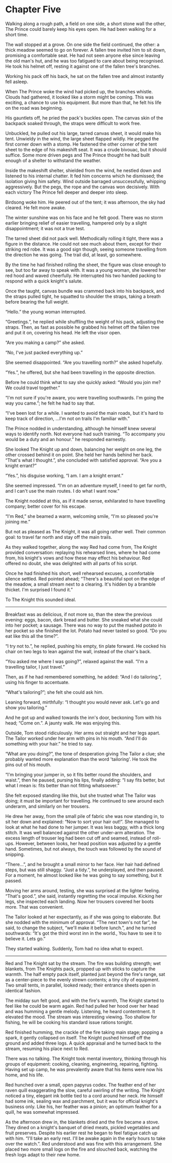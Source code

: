 # Chapter Five

Walking along a rough path, a field on one side, a short stone wall the other, The Prince could barely keep his eyes open. He had been walking for a short time.

The wall stopped at a grove. On one side the field continued, the other: a thick meadow seemed to go on forever. A fallen tree invited him to sit down, promising a comfortable seat. He had not seen anyone else since leaving the old man's hut, and he was too fatigued to care about being recognised. He took his helmet off, resting it against one of the fallen tree's branches.

Working his pack off his back, he sat on the fallen tree and almost instantly fell asleep.

When The Prince woke the wind had picked up, the branches whistle. Clouds had gathered, it looked like a storm might be coming. This was exciting, a chance to use his equipment. But more than that, he felt his life on the road was beginning.

His gauntlets off, he pried the pack's buckles open. The canvas skin of the backpack soaked through, the straps were difficult to work free.

Unbuckled, he pulled out his large, tarred canvas sheet, it would make his tent. Unwieldy in the wind, the large sheet flapped wildly. He pegged the first corner down with a stomp. He fastened the other corner of the tent sheet to the edge of his makeshift seat. It was a crude bivouac, but it should suffice. Some more driven pegs and The Prince thought he had built enough of a shelter to withstand the weather.

Inside the makeshift shelter, shielded from the wind, he nestled down and listened to his internal chatter. It fed him concerns which he dismissed; the isolation giving him safety. Wind outside barraged unsuccessfully, whipping aggressively. But the pegs, the rope and the canvas won decisively. With each victory The Prince fell deeper and deeper into sleep.

Birdsong woke him. He peered out of the tent; it was afternoon, the sky had cleared. He felt more awake.

The winter sunshine was on his face and he felt good. There was no storm earlier bringing relief of easier travelling, hampered only by a slight disappointment; it was not a true test.

The tarred sheet did not pack well. Methodically rolling it tight, there was a figure in the distance. He could not see much about them, except for their striking red robe. It was a good sign though, seeing someone travelling from the direction he was going. The trail did, at least, go somewhere.

By the time he had finished rolling the sheet, the figure was close enough to see, but too far away to speak with. It was a young woman, she lowered her red hood and waved cheerfully. He interrupted his two handed packing to respond with a quick knight's salute.

Once the taught, canvas bundle was crammed back into his backpack, and the straps pulled tight, he squatted to shoulder the straps, taking a breath before bearing the full weight.

“Hello.” the young woman interrupted.

“Greetings.”, he replied while shuffling the weight of his pack, adjusting the straps. Then, as fast as possible he grabbed his helmet off the fallen tree and put it on, covering his head. He left the visor open.

“Are you making a camp?” she asked.

“No, I've just packed everything up.”

She seemed disappointed. “Are you travelling north?” she asked hopefully.

“Yes.”, he offered, but she had been travelling in the opposite direction.

Before he could think what to say she quickly asked: “Would you join me? We could travel together.”
  
“I'm not sure if you're aware, you were travelling southwards. I'm going the way you came.”; he felt he had to say that.

“I've been lost for a while. I wanted to avoid the main roads, but it's hard to keep track of direction, ...I'm not on trails I'm familiar with.”

The Prince nodded in understanding, although he himself knew several ways to identify north. Not everyone had such training. “To accompany you would be a duty and an honour.” he responded earnestly.

She looked The Knight up and down, balancing her weight on one leg, the other crossed behind it on point. She held her hands behind her back. “That's what I thought.”, she concluded with satisfied approval. “Are you a knight errant?”

“Yes.”, his disguise working, “I am. I am a knight errant.”

She seemed impressed. “I'm on an adventure myself, I need to get far north, and I can't use the main routes. I do what I want now.”

The Knight nodded at this, as if it made sense, exhilarated to have travelling company; better cover for his escape.

“I'm Red,” she beamed a warm, welcoming smile, “I'm so pleased you're joining me.”

But not as pleased as The Knight, it was all going rather well. Their common goal: to travel far north and stay off the main trails.

As they walked together, along the way Red had come from, The Knight provided conversation: replaying his rehearsed lines, where he had come from, his knight's vows and how these may effect his behaviour. Red offered no doubt, she was delighted with all parts of his script.

Once he had finished his short, well rehearsed excuses, a comfortable silence settled. Red pointed ahead; “There's a beautiful spot on the edge of the meadow, a small stream next to a clearing. It's hidden by a bramble thicket. I'm surprised I found it.”

To The Knight this sounded ideal.

- - -

Breakfast was as delicious, if not more so, than the stew the previous evening: eggs, bacon, dark bread and butter. She sneaked what she could into her pocket; a sausage. There was no way to put the mashed potato in her pocket so she finished the lot. Potato had never tasted so good. “Do you eat like this all the time?”.

“I try not to.”, he replied, pushing his empty, tin plate forward. He cocked his chair on two legs to lean against the wall, instead of the chair's back.

“You asked me where I was going?”, relaxed against the wall. “I'm a travelling tailor, I just travel.”

Then, as if he had remembered something, he added: “And I do tailoring.”, using his finger to accentuate.

“What's tailoring?”; she felt she could ask him.

Leaning forward, mirthfully: “I thought you would never ask. Let's go and show you tailoring.”

And he got up and walked towards the inn's door, beckoning Tom with his head; “Come on.”. A jaunty walk. He was enjoying this.

Outside, Tom stood ridiculously. Her arms out straight and her legs apart. The Tailor worked under her arm with pins in his mouth. “And I'll do something with your hair.” he tried to say.

“What are you doing?”, the tone of desperation giving The Tailor a clue; she probably wanted more explanation than the word 'tailoring'. He took the pins out of his mouth.

“I'm bringing your jumper in, so it fits better round the shoulders, and waist.”, then he paused, pursing his lips, finally adding: “I say fits better, but what I mean is: fits better than not fitting whatsoever.”

She felt exposed standing like this, but she trusted what The Tailor was doing; it must be important for travelling. He continued to sew around each underarm, and similarly on her trousers.

He drew her away, from the small pile of fabric she was now standing in, to sit her down and explained: “Now to sort your hair out!”. She managed to look at what he had done to her jumper. It was less baggy, with a thick long stitch. It was well balanced against the other under-arm alteration. The excess length of trouser leg had been cut off and seamed, instead of roll-ups. However, between looks, her head position was adjusted by a gentle hand. Sometimes, but not always, the touch was followed by the sound of snipping.

“There...”, and he brought a small mirror to her face. Her hair had defined steps, but was still shaggy. “Just a tidy.”, he underplayed, and then paused. For a moment, he almost looked like he was going to say something, but it passed.

Moving her arms around, testing, she was surprised at the lighter feeling. “That's good.”, she said, instantly regretting the vocal impulse. Kicking her legs, she inspected each landing. Now her trousers covered her boots more. That was convenient.

The Tailor looked at her expectantly, as if she was going to elaborate. But she nodded with the minimum of approval. “The next town's not far”, he said, to change the subject, “we'll make it before lunch.”, and he turned southwards: “It's got the third worst inn in the world., You have to see it to believe it. Lets go.”

They started walking. Suddenly, Tom had no idea what to expect.

- - -

Red and The Knight sat by the stream. The fire was building strength; wet blankets, from The Knights pack, propped up with sticks to capture the warmth. The half empty pack itself, planted just beyond the fire's range, sat as a center-piece to the evenly strewn contents; a tiny city of equipment. Two small tents, in parallel, looked ready; their entrance sheets open in identical fashion.

The midday sun felt good, and with the fire's warmth, The Knight started to feel like he could be warm again. Red had pulled her hood over her head and was humming a gentle melody. Listening, he heard contentment. It elevated the mood. The stream was interesting viewing. Too shallow for fishing, he will be cooking his standard issue rations tonight.

Red finished humming, the crackle of the fire taking main stage; popping a spark, it gently collapsed on itself. The Knight pushed himself off the ground and added three logs. A quick appraisal and he turned back to the stream, resuming his place next to Red.

There was no talking. The Knight took mental inventory, thinking through his groups of equipment: cooking, cleaning, engineering, repairing, fighting. Having set up camp, he was prevalently aware that his items were now his home, and his life.

Red hunched over a small, open papyrus codex. The feather end of her raven quill exaggerating the slow, careful swirling of the writing. The Knight noticed a tiny, elegant ink bottle tied to a cord around her neck. He himself had some ink, sealing wax and parchment, but it was for official knight's business only. Like his, her feather was a pinion; an optimum feather for a quill, he was somewhat impressed.

As the afternoon drew in, the blankets dried and the fire became a stove. They dined on a knight's banquet of dried meats, pickled vegetables and fruit preserves. Despite his earlier rest he began to feel fatigue catch up with him. “I'll take an early rest. I'll be awake again in the early hours to take over the watch.”. Red understood and was fine with this arrangement. She placed two more small logs on the fire and slouched back, watching the fresh logs adapt to their new home.
